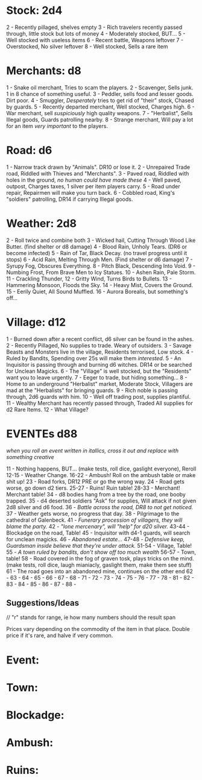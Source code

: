 <INSERT MAP HERE>

# Stock: 2d4
2 - Recently pillaged, shelves empty
3 - Rich travelers recently passed through, little stock but lots of money 
4 - Moderately stocked, BUT...
5 - Well stocked with useless items
6 - Recent battle, Weapons leftover
7 - Overstocked, No silver leftover
8 - Well stocked, Sells a rare item

# Merchants: d8
1 - Snake oil merchant, Tries to scam the players.
2 - Scavenger, Sells junk. 1 in 8 chance of something useful.
3 - Peddler, sells food and lesser goods. Dirt poor.
4 - Smuggler, *Desperately* tries to get rid of "their" stock, Chased by guards.
5 - Recently departed merchant, Well stocked, Charges high.
6 - War merchant, sell *suspiciously* high quality weapons.
7 - "Herbalist", Sells Illegal goods, Guards patrolling nearby.
8 - Strange merchant, Will pay a lot for an item *very important* to the players.

# Road: d6
1 - Narrow track drawn by "Animals". DR10 or lose it.
2 - Unrepaired Trade road, Riddled with Thieves and "Merchants".
3 - Paved road, Riddled with holes in the ground, *no human could have made these*
4 - Well paved, outpost, Charges taxes, 1 silver per item players carry.
5 - Road under repair, Repairmen will make you turn back.
6 - Cobbled road, King's "soldiers" patrolling, DR14 if carrying Illegal goods.

# Weather: 2d8
2 - Roll twice and combine both
3 - Wicked hail, Cutting Through Wood Like Butter. (find shelter or d8 damage)
4 - Blood Rain, Unholy Tears. (DR6 or become infected)
5 - Rain of Tar, Black Decay. (no travel progress until it stops)
6 - Acid Rain, Melting Through Men. (Find shelter or d6 damage)
7 - Syrupy Fog, Obscures Everything.
8 - Pitch Black, Descending Into Void.
9 - Numbing Frost, From Brave Men to Icy Statues.
10 - Ashen Rain, Pale Storm.
11 - Crackling Thunder, 
12 - Gritty Wind, Turns Birds to Bullets.
13 - Hammering Monsoon, Floods the Sky.
14 - Heavy Mist, Covers the Ground.
15 - Eerily Quiet, All Sound Muffled.
16 - Aurora Borealis, but something's off...

# Village: d12
1 - Burned down after a recent conflict, d6 silver can be found in the ashes.
2 - Recently Pillaged, No supplies to trade. Weary of outsiders.
3 - Savage Beasts and Monsters live in the village, Residents terrorised, Low stock.
4 - Ruled by Bandits, Spending over 25s will make them *interested*.
5 - An Inquisitor is passing through and burning d6 witches. DR14 or be searched for Unclean Magicks.
6 - The "Village" is well stocked, but the "Residents" want you to leave urgently.
7 - Eeger to trade, but hiding something...
8 - Home to an underground "Herbalist" market, Moderate Stock, Villagers are mad at the "Herbalists" for bringing guards.
9 - Rich noble is passing through, 2d6 guards with him.
10 - Well off trading post, supplies plantiful.
11 - Wealthy Merchant has recently passed through, Traded All supplies for d2 Rare Items.
12 - What Village?


# EVENTEs d88
*when you roll an event written in itallics, cross it out and replace with something creative*

11 - Nothing happens, BUT... (make tests, roll dice, gaslight everyone), Reroll
12-15 - Weather Change.
16-22 - Ambush! Roll on the ambush table or make shit up!
23 - Road forks, DR12 PRE or go the wrong way.
24 - Road gets worse, go down d2 tiers.
25-27 - Ruins! Ruin table!
28-33 - Merchant! Merchant table!
34 - d8 bodies hang from a tree by the road, one booby trapped.
35 - d4 deserted soldiers "Ask" for supplies, Will attack if not given 2d8 silver and d6 food.
36 - *Battle across the road, DR8 to not get noticed.*
37 - Weather gets worse, no progress that day.
38 - Pilgrimage to the cathedral of Galenbeck.
41 - *Funerary procession of villagers, they will blame the party.*
42 - *"lone mercenary", will "help" for d20 silver.*
43-44 - Blockadge on the road, Table!
45 - Inquisitor with d4-1 guards, will search for unclean magicks.
46 - *Abandoned estate...*
47-48 - *Defensive keep, Guardsman inside believe that they're under attack.*
51-54 - Village, Table!
55 - *A town ruled by bandits, don't show off too much wealth*
56-57 - Town, table!
58 - Road covered in the fog of graven tosk, plays tricks on the mind. (make tests, roll dice, laugh mianiacly, gaslight them, make them see stuff)
61 - The road goes into an abandoned mine, continues on the other end
62 -
63 -
64 -
65 -
66 -
67 -
68 -
71 -
72 -
73 -
74 -
75 -
76 -
77 -
78 -
81 -
82 -
83 -
84 -
85 -
86 -
87 -
88 -







## Suggestions/Ideas

// "r" stands for range, ie how many numbers should the result span

Prices vary depending on the commodity of the item in that place. Double price if it's rare, and halve if very common.

# Event:


# Town:


# Blockadge:


# Ambush:


# Ruins: